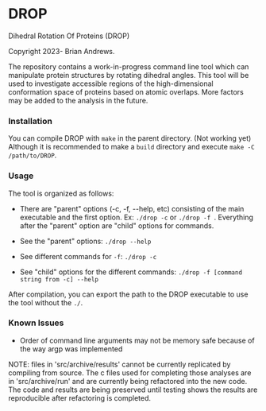 # DROP
Dihedral Rotation Of Proteins (DROP)

Copyright 2023- Brian Andrews.

The repository contains a work-in-progress command line tool which can manipulate protein structures by rotating dihedral angles. This tool will be used to investigate accessible regions of the high-dimensional conformation space of proteins based on atomic overlaps. More factors may be added to the analysis in the future.

### Installation

You can compile DROP with ```make``` in the parent directory. (Not working yet) Although it is recommended to make a ```build``` directory and execute ```make -C /path/to/DROP```.

### Usage

The tool is organized as follows:
- There are "parent" options (-c, -f, --help, etc) consisting of the main executable and the first option. Ex: ```./drop -c``` or ```./drop -f ```. Everything after the "parent" option are "child" options for commands.

- See the "parent" options: ```./drop --help```

- See different commands for ```-f```: ```./drop -c```

- See "child" options for the different commands: ```./drop -f [command string from -c] --help```

After compilation, you can export the path to the DROP executable to use the tool without the ```./```.

### Known Issues

- Order of command line arguments may not be memory safe because of the way argp was implemented

NOTE: files in 'src/archive/results' cannot be currently replicated by compiling from source. The c files used for completing those analyses are in 'src/archive/run' and are currently being refactored into the new code. The code and results are being preserved until testing shows the results are reproducible after refactoring is completed.
